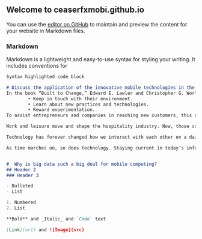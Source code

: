 ## Welcome to ceaserfxmobi.github.io

You can use the [editor on GitHub](https://github.com/ceaserfxmobi/ceaserfxmobi.github.io/edit/master/index.md) to maintain and preview the content for your website in Markdown files.


### Markdown

Markdown is a lightweight and easy-to-use syntax for styling your writing. It includes conventions for

```markdown
Syntax highlighted code block

# Discuss the application of the innovative mobile technologies in the Business environment (challenges and implications)
In the book “Built to Change,” Edward E. Lawler and Christopher G. Worley (2008), outline a strategy for companies to survive and thrive in the global economy. They stress that organizations need to stimulate and facilitate change to handle accelerated change in the business environment. In particular, they urge companies to:
        • Keep in touch with their environment.
        • Learn about new practices and technologies.
        • Reward experimentation.
To assist entrepreneurs and companies in reaching new customers, this article suggests ways to benefit from current technology-related trends in social media and mobile computing.

Work and leisure move and shape the hospitality industry. Now, those components are also shaping the world of mobile technology. Our hand-held devices are ruling our business and personal lives on an ever-increasing level.

Technology has forever changed how we interact with each other on a daily level, but the advent of mobile devices has further complicated how we all communicate. Some of us long for the “good old days” when we had more face-to-face communication and now it seems like we only see each other on social media sites. Our important information, some contained in books and other valuable data, all existed on paper and today our dwindling resources simply can’t afford this type of waste.

As time marches on, so does technology. Staying current in today’s information age has now gone mobile and sometimes it seems harder than ever to keep up with the pace. Here are four ways that mobile tech has changed business communications in the hospitality industry, as well as some pros and cons of those changes:


#  Why is big data such a big deal for mobile computing?
## Header 2
### Header 3

- Bulleted
- List

1. Numbered
2. List

**Bold** and _Italic_ and `Code` text

[Link](url) and ![Image](src)
```



